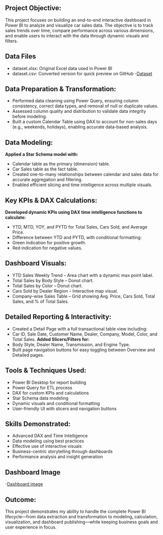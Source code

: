 ## **Project Objective:**
This project focuses on building an end-to-end interactive dashboard in Power BI to analyze and visualize car sales data. The objective is to track sales trends over time, compare performance across various dimensions, and enable users to interact with the data through dynamic visuals and filters.
## Data Files
- dataset.xlsx: Original Excel data used in Power BI
- dataset.csv: Converted version for quick preview on GitHub
-<a href="https://github.com/Thirisha255/Power-BI-Car-Sales-Dashboard/blob/main/Car%20sales%20dataset.xlsx">Dataset</a>
##  Data Preparation & Transformation:
- Performed data cleaning using Power Query, ensuring column consistency, correct data types, and removal of null or duplicate values.
- Assessed column quality and distribution to validate data integrity before modeling.
- Built a custom Calendar Table using DAX to account for non-sales days (e.g., weekends, holidays), enabling accurate data-based analysis.
##  Data Modeling:
**Applied a Star Schema model with:**
- Calendar table as the primary (dimension) table.
- Car Sales table as the fact table.
- Created one-to-many relationships between calendar and sales data for accurate aggregation and filtering.
- Enabled efficient slicing and time intelligence across multiple visuals.
##  Key KPIs & DAX Calculations:
**Developed dynamic KPIs using DAX time intelligence functions to calculate:**
- YTD, MTD, YOY, and PYTD for Total Sales, Cars Sold, and Average Price.
- Difference between YTD and PYTD, with conditional formatting:
- Green indication for positive growth.
- Red indication for negative values.
## Dashboard Visuals:
- YTD Sales Weekly Trend – Area chart with a dynamic max point label.
- Total Sales by Body Style – Donut chart.
- Total Sales by Color – Donut chart.
- Cars Sold by Dealer Region – Interactive map visual.
- Company-wise Sales Table – Grid showing Avg. Price, Cars Sold, Total Sales, and % of Total Sales.
##  Detailed Reporting & Interactivity:
- Created a Detail Page with a full transactional table view including:
- Car ID, Sale Date, Customer Name, Dealer, Company, Model, Color, and Total Sales.
**Added Slicers/Filters for:**
- Body Style, Dealer Name, Transmission, and Engine Type.
- Built page navigation buttons for easy toggling between Overview and Detailed pages.
##  Tools & Techniques Used:
- Power BI Desktop for report building
- Power Query for ETL process
- DAX for custom KPIs and calculations
- Star Schema data modeling
- Dynamic visuals and conditional formatting
- User-friendly UI with slicers and navigation buttons
##  Skills Demonstrated:
- Advanced DAX and Time Intelligence
- Data modeling using best practices
- Effective use of interactive visuals
- Business-centric storytelling through dashboards
- Performance analysis and insight generation
## Dashboard Image
-<a href="https://github.com/Thirisha255/Power-BI-Car-Sales-Dashboard/commit/2adccfa36b8b2cfa5aa8a5a6182244742d118dbc">Dashboard image</a>
## Outcome:
This project demonstrates my ability to handle the complete Power BI lifecycle—from data extraction and transformation to modeling, calculation, visualization, and dashboard publishing—while keeping business goals and user experience in focus.
